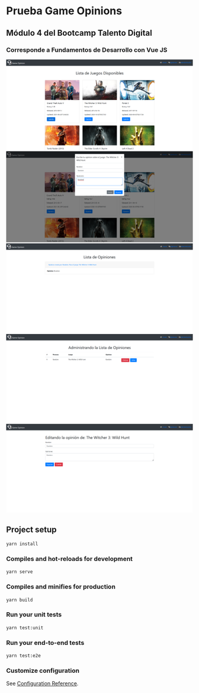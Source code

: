 # Prueba Game Opinions

## Módulo 4 del Bootcamp Talento Digital 

### Corresponde a Fundamentos de Desarrollo con Vue JS

![Prueba Game Opinions](/src/assets/Prueba1.PNG "Prueba Game Opinions")
![Prueba Game Opinions](/src/assets/Prueba2.PNG "Prueba Game Opinions")
![Prueba Game Opinions](/src/assets/Prueba3.PNG "Prueba Game Opinions")
![Prueba Game Opinions](/src/assets/Prueba4.PNG "Prueba Game Opinions")
![Prueba Game Opinions](/src/assets/Prueba5.PNG "Prueba Game Opinions")

## Project setup
```
yarn install
```

### Compiles and hot-reloads for development
```
yarn serve
```

### Compiles and minifies for production
```
yarn build
```

### Run your unit tests
```
yarn test:unit
```

### Run your end-to-end tests
```
yarn test:e2e
```

### Customize configuration
See [Configuration Reference](https://cli.vuejs.org/config/).
